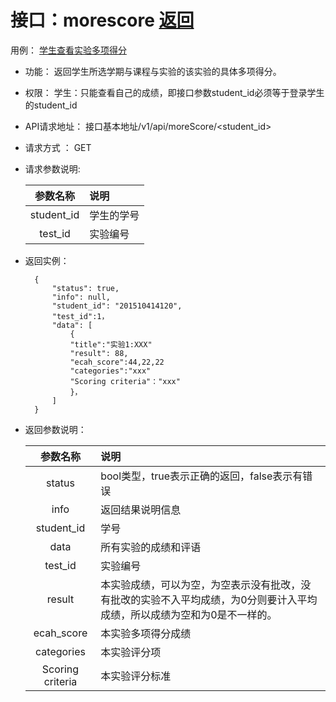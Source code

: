 # 接口：morescore  [返回](../README.md)
用例： [学生查看实验多项得分](../yongli/学生查看实验多项得分.md)

- 功能：
    返回学生所选学期与课程与实验的该实验的具体多项得分。
    
- 权限：
    学生：只能查看自己的成绩，即接口参数student_id必须等于登录学生的student_id
    
- API请求地址： 
    接口基本地址/v1/api/moreScore/<student_id>

- 请求方式 ：
    GET

- 请求参数说明:        

  |参数名称|说明|
  |:---------:|:--------------------------------------------------------|      
  |student_id|学生的学号|
  |test_id|实验编号|
    
- 返回实例：

        {         
            "status": true,
            "info": null,    
            "student_id": "201510414120",  
            "test_id":1，
            "data": [
                {
                "title":"实验1:XXX"
                "result": 88, 
                "ecah_score":44,22,22
                "categories":"xxx"
                "Scoring criteria"："xxx"
                }，
            ] 
        }
 
- 返回参数说明：    
 
  |参数名称|说明|
  |:---------:|:--------------------------------------------------------|      
  |status|bool类型，true表示正确的返回，false表示有错误|
  |info|返回结果说明信息|
  |student_id|学号| 
  |data|所有实验的成绩和评语|
  |test_id|实验编号|
  |result|本实验成绩，可以为空，为空表示没有批改，没有批改的实验不入平均成绩，为0分则要计入平均成绩，所以成绩为空和为0是不一样的。|
  |ecah_score|本实验多项得分成绩|
  |categories|本实验评分项|
  |Scoring criteria|本实验评分标准|
